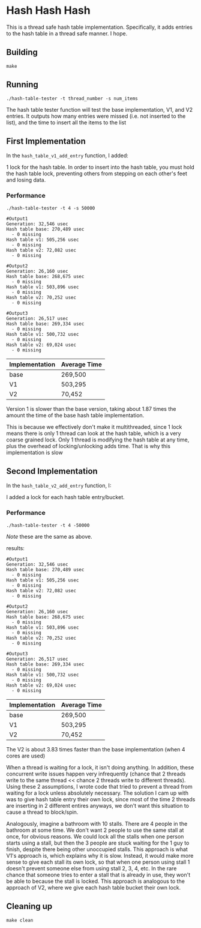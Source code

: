 # Hash Hash Hash
This is a thread safe hash table implementation. Specifically, it adds entries to the hash table
in a thread safe manner. I hope.

## Building
```shell
make
```

## Running
```shell
./hash-table-tester -t thread_number -s num_items
```

The hash table tester function will test the base implementation, V1, and V2 entries.
It outputs how many entries were missed (i.e. not inserted to the list), and the time
to insert all the items to the list

## First Implementation
In the `hash_table_v1_add_entry` function, I added:

1 lock for the hash table. In order to insert into the hash table, you must hold the hash table lock,
preventing others from stepping on each other's feet and losing data.

### Performance
```shell
./hash-table-tester -t 4 -s 50000
```
```
#Output1
Generation: 32,546 usec
Hash table base: 270,489 usec
  - 0 missing
Hash table v1: 505,256 usec
  - 0 missing
Hash table v2: 72,082 usec
  - 0 missing

```

```
#Output2
Generation: 26,160 usec
Hash table base: 268,675 usec
  - 0 missing
Hash table v1: 503,896 usec
  - 0 missing
Hash table v2: 70,252 usec
  - 0 missing
```

```
#Output3
Generation: 26,517 usec
Hash table base: 269,334 usec
  - 0 missing
Hash table v1: 500,732 usec
  - 0 missing
Hash table v2: 69,024 usec
  - 0 missing
```

| Implementation   | Average Time    |
|--------------- | --------------- |
|  base  | 269,500   |
| V1   | 503,295  |
| V2   | 70,452   |


Version 1 is slower than the base version, taking about 1.87 times the amount the time of the base
hash table implementation.

This is because we effectively don't make it multithreaded, since 1 lock means there is only 1 thread
can look at the hash table, which is a very coarse grained lock. Only 1 thread is modifying the hash
table at any time, plus the overhead of locking/unlocking adds time. That is why this implementation 
is slow




## Second Implementation
In the `hash_table_v2_add_entry` function, I: 

I added a lock for each hash table entry/bucket. 

### Performance
```shell
./hash-table-tester -t 4 -50000 
```

*Note* these are the same as above.

results:

```
#Output1
Generation: 32,546 usec
Hash table base: 270,489 usec
  - 0 missing
Hash table v1: 505,256 usec
  - 0 missing
Hash table v2: 72,082 usec
  - 0 missing

```

```
#Output2
Generation: 26,160 usec
Hash table base: 268,675 usec
  - 0 missing
Hash table v1: 503,896 usec
  - 0 missing
Hash table v2: 70,252 usec
  - 0 missing
```

```
#Output3
Generation: 26,517 usec
Hash table base: 269,334 usec
  - 0 missing
Hash table v1: 500,732 usec
  - 0 missing
Hash table v2: 69,024 usec
  - 0 missing
```

| Implementation   | Average Time    |
|--------------- | --------------- |
|  base  | 269,500   |
| V1   | 503,295  |
| V2   | 70,452   |

The V2 is about 3.83 times faster than the base implementation (when 4 cores are used)


When a thread is waiting for a lock, it isn't doing anything. In addition, these concurrent write issues happen very infrequently 
(chance that 2 threads write to the same thread << chance 2 threads write to different threads). Using these 2 assumptions, 
I wrote code that tried to prevent a thread from waiting for a lock unless absolutely necessary. The solution I cam up with 
was to give hash table entry their own lock, since most of the time 2 threads are inserting in 2 different entires anyways, we don't
want this situation to cause a thread to block/spin. 

Analogously, imagine a bathroom with 10 stalls. There are 4 people in the bathroom at some time. We don't want 2 people to use 
the same stall at once, for obvious reasons. We could lock all the stalls when one person starts using a stall, but then the 
3 people are stuck waiting for the 1 guy to finish, despite there being other unoccupied stalls. This approach is what V1's 
approach is, which explains why it is slow. Instead, it would make more sense to give each stall its own lock, so that when 
one person using stall 1 doesn't prevent someone else from using stall 2, 3, 4, etc. In the rare chance that someone tries to
enter a stall that is already in use, they won't be able to because the stall is locked. This approach is analogous to the 
approach of V2, where we give each hash table bucket their own lock.


## Cleaning up
```shell
make clean
```

